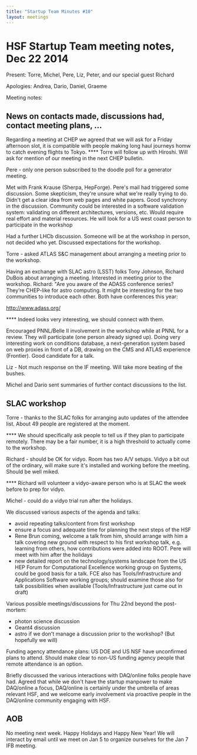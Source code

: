 ```yaml
---
title: "Startup Team Minutes #10"
layout: meetings
---
```


# HSF Startup Team meeting notes, Dec 22 2014

Present: Torre, Michel, Pere, Liz, Peter, and our special guest Richard

Apologies: Andrea, Dario, Daniel, Graeme

Meeting notes:

## News on contacts made, discussions had, contact meeting plans, ...

Regarding a meeting at CHEP we agreed that we will ask for a Friday afternoon
slot, it is compatible with people making long haul journeys homw to catch
evening flights to Tokyo. \*\*\*\* Torre will follow up with Hiroshi. Will ask
for mention of our meeting in the next CHEP bulletin.

Pere - only one person subscribed to the doodle poll for a generator meeting.

Met with Frank Krause (Sherpa, HepForge). Pere's mail had triggered some
discussion. Some skepticism, they're unsure what we're really trying to do.
Didn't get a clear idea from web pages and white papers. Good synchrony in the
discussion. Community could be interested in a software validation system:
validating on different architectures, versions, etc. Would require real effort
and material resources. He will look for a US west coast person to participate
in the workshop

Had a further LHCb discussion. Someone will be at the workshop in person, not
decided who yet. Discussed expectations for the workshop.

Torre - asked ATLAS S&C management about arranging a meeting prior to the
workshop.

Having an exchange with SLAC astro (LSST) folks Tony Johnson, Richard DuBois
about arranging a meeting. Interested in meeting prior to the workshop. Richard:
"Are you aware of the ADASS conference series? They’re CHEP-like for astro
computing. It might be interesting for the two communities to introduce each
other. Both have conferences this year:

http://www.adass.org/

\*\*\*\* Indeed looks very interesting, we should connect with them.

Encouraged PNNL/Belle II involvement in the workshop while at PNNL for a review.
They will participate (one person already signed up). Doing very interesting
work on conditions database, a next-generation system based on web proxies in
front of a DB, drawing on the CMS and ATLAS experience (Frontier). Good
candidate for a talk.

Liz - Not much response on the IF meeting. Will take more beating of the bushes.

Michel and Dario sent summaries of further contact discussions to the list.

## SLAC workshop

Torre - thanks to the SLAC folks for arranging auto updates of the attendee
list. About 49 people are registered at the moment.

\*\*\*\* We should specifically ask people to tell us if they plan to
participate remotely. There may be a fair number, it is a high threshold to
actually come to the workshop.

Richard - should be OK for vidyo. Room has two A/V setups. Vidyo a bit out of
the ordinary, will make sure it's installed and working before the meeting.
Should be well miked.

\*\*\*\* Richard will volunteer a vidyo-aware person who is at SLAC the week
before to prep for vidyo.

Michel - could do a vidyo trial run after the holidays.

We discussed various aspects of the agenda and talks:

- avoid repeating talks/content from first workshop
- ensure a focus and adequate time for planning the next steps of the HSF
- Rene Brun coming, welcome a talk from him, should arrange with him a talk
  covering new ground with respect to his first workshop talk, e.g. learning
  from others, how contributions were added into ROOT. Pere will meet with him
  after the holidays
- new detailed report on the technology/systems landscape from the US HEP Forum
  for Computational Excellence working group on Systems, could be good basis for
  a talk. FCE also has Tools/Infrastructure and Applications Software working
  groups; should examine those also for talk possibilities when available
  (Tools/Infrastructure just came out in draft)

Various possible meetings/discussions for Thu 22nd beyond the post-mortem:

- photon science discussion
- Geant4 discussion
- astro if we don't manage a discussion prior to the workshop? (But hopefully we
  will)

Funding agency attendance plans: US DOE and US NSF have unconfirmed plans to
attend. Should make clear to non-US funding agency people that remote attendance
is an option.

Briefly discussed the various interactions with DAQ/online folks people have
had. Agreed that while we don't have the startup manpower to make DAQ/online a
focus, DAQ/online is certainly under the umbrella of areas relevant HSF, and we
welcome early involvement via proactive people in the DAQ/online community
engaging with HSF.

## AOB

No meeting next week. Happy Holidays and Happy New Year! We will interact by
email until we meet on Jan 5 to organize ourselves for the Jan 7 IFB meeting.
